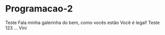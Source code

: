 # Programacao-2
Teste
Fala minha galerinha do bem, como vocês estão
Você é legal!
Teste 123 ...
Vini

